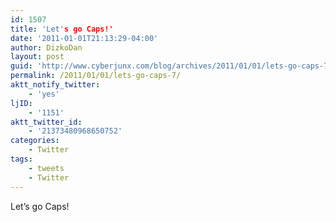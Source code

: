 ```yaml
---
id: 1507
title: 'Let's go Caps!'
date: '2011-01-01T21:13:29-04:00'
author: DizkoDan
layout: post
guid: 'http://www.cyberjunx.com/blog/archives/2011/01/01/lets-go-caps-7/'
permalink: /2011/01/01/lets-go-caps-7/
aktt_notify_twitter:
    - 'yes'
ljID:
    - '1151'
aktt_twitter_id:
    - '21373480968650752'
categories:
    - Twitter
tags:
    - tweets
    - Twitter
---
```


Let’s go Caps!